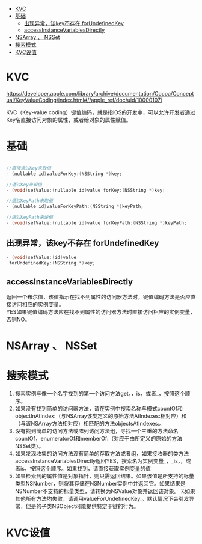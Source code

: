 <!-- TOC -->

- [KVC](#kvc)
- [基础](#基础)
  - [出现异常，该key不存在 forUndefinedKey](#出现异常该key不存在-forundefinedkey)
  - [accessInstanceVariablesDirectly](#accessinstancevariablesdirectly)
- [NSArray 、 NSSet](#nsarray--nsset)
- [搜索模式](#搜索模式)
- [KVC设值](#kvc设值)

<!-- /TOC -->

# KVC

https://developer.apple.com/library/archive/documentation/Cocoa/Conceptual/KeyValueCoding/index.html#//apple_ref/doc/uid/10000107i

KVC（Key-value coding）键值编码，就是指iOS的开发中，可以允许开发者通过Key名直接访问对象的属性，或者给对象的属性赋值。

# 基础

```c++

//直接通过Key来取值
- (nullable id)valueForKey:(NSString *)key;                          

//通过Key来设值
- (void)setValue:(nullable id)value forKey:(NSString *)key;          

//通过KeyPath来取值
- (nullable id)valueForKeyPath:(NSString *)keyPath;                  

//通过KeyPath来设值
- (void)setValue:(nullable id)value forKeyPath:(NSString *)keyPath;  
```

## 出现异常，该key不存在 forUndefinedKey

```c++
- (void)setValue:(id)value 
 forUndefinedKey:(NSString *)key;
```

## accessInstanceVariablesDirectly

返回一个布尔值，该值指示在找不到属性的访问器方法时，键值编码方法是否应直接访问相应的实例变量。   
YES如果键值编码方法应在找不到属性的访问器方法时直接访问相应的实例变量，否则NO。

# NSArray 、 NSSet

# 搜索模式

1. 搜索实例与像一个名字找到的第一个访问方法get<Key>，<key>，is<Key>，或者_<key>，按照这个顺序。
2. 如果没有找到简单的访问器方法，请在实例中搜索名称与模式countOf<Key>和objectIn<Key>AtIndex:（与NSArray该类定义的原始方法<key>AtIndexes:相对应）和（与该NSArray方法相对应）相匹配的方法objectsAtIndexes:。
4. 没有找到简单的访问方法或阵列访问方法组，寻找一个三重的方法命名countOf<Key>，enumeratorOf<Key>和memberOf<Key>:（对应于由所定义的原始的方法NSSet类）。
5. 如果发现收集的访问方法没有简单的存取方法或者组，如果接收器的类方法accessInstanceVariablesDirectly返回YES，搜索名为实例变量_<key>，_is<Key>，<key>，或者is<Key>，按照这个顺序。如果找到，请直接获取实例变量的值
6. 如果检索到的属性值是对象指针，则只需返回结果。如果该值是所支持的标量类型NSNumber，则将其存储在NSNumber实例中并返回它。如果结果是NSNumber不支持的标量类型，请转换为NSValue对象并返回该对象。
7.如果其他所有方法均失败，请调用valueForUndefinedKey:。默认情况下会引发异常，但是的子类NSObject可能提供特定于键的行为。

# KVC设值
